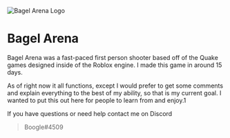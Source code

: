 ﻿
![Bagel Arena Logo](https://media.discordapp.net/attachments/754851810287681566/805206974295834654/bbbb.jpg?width=1050&height=450)
# Bagel Arena
Bagel Arena was a fast-paced first person shooter based off of the Quake games designed inside of the Roblox engine. I made this game in around 15 days. 

As of right now it all functions, except I would prefer to get some comments and explain everything to the best of my ability, so that is my current goal. I wanted to put this out here for people to learn from and enjoy.1


If you have questions or need help contact me on Discord

> Boogle#4509



